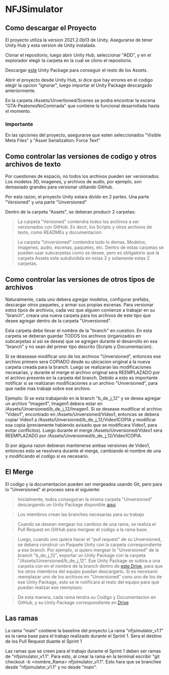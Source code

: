 # NFJSimulator

## Como descargar el Proyecto
El proyecto utiliza la version 2021.2.0b13 de Unity. Asegurarse de tener Unity Hub y esta version de Unity instalada.

Clonar el repositorio, luego abrir Unity Hub, seleccionar "ADD", y en el explorador elegir la carpeta en la cual se clono el repositorio.

Descargar [este](https://drive.google.com/file/d/10g3pHxck5nuki5l9KdwhPd8k1atlobLS/view?usp=sharing) Unity Package para conseguir el resto de los Assets.

Abrir el proyecto desde Unity Hub, si dice que hay errores en el codigo elegir la opcion "ignorar", luego importar el Unity Package descargado anteriormente.

En la carpeta /Assets/Unvertioned/Scenes se podra encontrar la escena "GTA-PeatonesNoCominada" que contiene la funcional desarrollada hasta el momento.

### Importante
En las opciones del proyecto, asegurarse que esten seleccionados "Visible Meta Files" y "Asset Serialization: Force Text"

## Como controlar las versiones de codigo y otros archivos de texto
Por cuestiones de espacio, no todos los archivos pueden ser versionados. Los modelos 3D, imagenes, y archivos de audio, por ejemplo, son demasiado grandes para versionar utiliando GitHub.

Por esta razon, el proyecto Unity estara divido en 2 partes. Una parte "Versioned" y una parte "Unversioned"

Dentro de la carpeta "Assets", se deberan producir 2 carpetas:
> La carpeta "Versioned" contendra todos los archivos a ser versionados con GitHub. Es decir, los Scripts y otros archivos de texto, como READMEs y documentacion.

> La carpeta "Unversioned" contendra todo lo demas. Modelos, imagenes, audio, escenas, paquetes, etc.
Dentro de estas carpetas se pueden usar subcarpetas como se desee, pero es obligatorio que la carpeta Assets este subdividida en estas 2 y solamente estas 2 carpetas.

## Como controlar las versiones de otros tipos de archivos
Naturalmente, cada uno debera agregar modelos, configurar prefabs, descargar otros paquetes, y armar sus propias escenas. Para versionar estos tipos de archivos,
cada vez que alguien comienze a trabajar en su "branch", creara una nueva carpeta para los archivos de este tipo que desee agregar dentro de la carpeta "Unversioned".

Esta carpeta debe llevar el nombre de la "branch" en cuestion. En esta carpeta se deberan guardar TODOS los archivos (organizados en subcarpetas si asi se desea) que se agregen durante el desarrollo en esa "branch" y no sean del primer tipo descrito (Scripts y Documentacion).

Si se deasease modificar uno de los archivos "Unversioned", entonces ese archivo primero sera COPIADO desde su ubicacion original a la nueva carpeta creada para la branch. Luego se realizaran las modificaciones necesarias, y durante el merge el archivo original sera REEMPLAZADO por el archivo presente en la carpeta del branch. Debido a esto es importante notificar si se realizaran modificaciones a un archivo "Unversioned", para que nadie mas trabaje sobre ese archivo.

Ejemplo: Si se esta trabajando en la branch "b_de_j_12" y se desea agregar un archivo "Imagen1", Imagen1 debera estar en /Assets/Unversioned/b_de_j_12/Imagen1. Si se desease modificar el archivo "Video1", encontrado en /Assets/Unversioned/Video1, entonces se debera copiar Video1 a /Assets/Unversioned/b_de_j_12/Video1COPIA y modificar esa copia (previamente habiendo avisado que se modificara Video1, para evitar conflictos).
Luego durante el merge /Assets/Unversioned/Video1 sera REEMPLAZADO por /Assets/Unversioned/b_de_j_12/Video1COPIA.

Si por alguna razon debieran mantenerse ambas versiones de Video1, entonces esto se resolvera durante el merge, cambiando el nombre de una y modificando el codigo si es necesario.

## El Merge
El codigo y la documentacion pueden ser mergeados usando Git, pero para lo "Unversioned" el proceso sera el siguiente: 

> Inicialmente, todos conseguiran la misma carpeta "Unversioned" descargando un Unity Package disponible [aqui](https://drive.google.com/file/d/10g3pHxck5nuki5l9KdwhPd8k1atlobLS/view?usp=sharing)
  
> Los miembros crean las branches necesarias para su trabajo
  
> Cuando se desean mergear los cambios de una rama, se realiza el Pull Request en GitHub para mergear el codigo a la rama base.
  
> Luego, cuando uno quiera hacer el "pull request" de su Unversioned, se debera construir un Paquete Unity con la carpeta correspondiente a ese branch. Por ejemplo, si quiero mergear lo "Unversioned" de la branch "b_de_j_12", exportar un Unity Package con la carpeta "/Assets/Unversioned/b_de_j_12". Ese Unity Package se subira a una carpeta con en el nombre de la branch dentro de [este Drive](https://drive.google.com/drive/folders/1ReQVB0rvMVVJBeyd1RiOm2vcusxNZCiy?usp=sharing), para que los otros miembros del equipo puedan descargarlo. Si es necesario reemplazar uno de los archivos en "Unversioned" cono uno de los de ese Unity Package, esto se le notificara al resto del equipo para que puedan realizar ese reemplazo.
  
> De esta manera, cada rama tendra su Codigo y Documentacion en GitHub, y su Unity Package correspondiente en [Drive](https://drive.google.com/drive/folders/1ReQVB0rvMVVJBeyd1RiOm2vcusxNZCiy?usp=sharing)

## Las ramas
La rama "main" contiene la baseline del proyecto
La rama "nfjsimulator_v1.1" es la rama base para el trabajo realizado durante el Sprint 1. Sera el destino de los Pull Request duante el Sprint 1

Las ramas que se creen para el trabajo durante el Sprint 1 deben ser ramas de "nfjsimulator_v1.1". Para esto, al crear la rama en la terminal escribir "git checkout -b <nombre_Rama> nfjsimulator_v1.1". Esto hara que se branchee desde "nfjsimulator_v1.1" y no desde "main".
